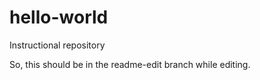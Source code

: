 # hello-world
Instructional repository

So, this should be in the readme-edit branch while editing.

